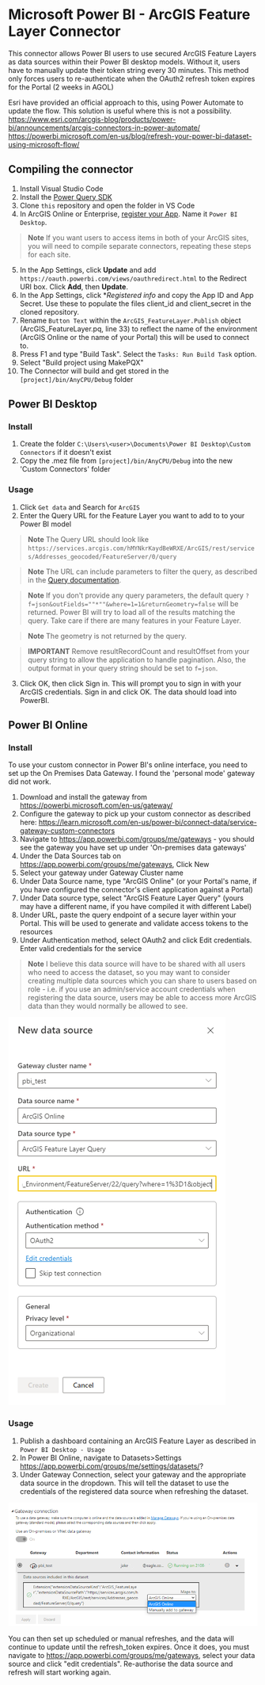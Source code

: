 # Microsoft Power BI - ArcGIS Feature Layer Connector

This connector allows Power BI users to use secured ArcGIS Feature Layers as data sources within their Power BI desktop models. Without it, users have to manually update their token string every 30 minutes. This method only forces users to re-authenticate when the OAuth2 refresh token expires for the Portal (2 weeks in AGOL)

Esri have provided an official approach to this, using Power Automate to update the flow. This solution is useful where this is not a possibility.
https://www.esri.com/arcgis-blog/products/power-bi/announcements/arcgis-connectors-in-power-automate/
https://powerbi.microsoft.com/en-us/blog/refresh-your-power-bi-dataset-using-microsoft-flow/

## Compiling the connector
1. Install Visual Studio Code
2. Install the [Power Query SDK](https://marketplace.visualstudio.com/items?itemName=PowerQuery.vscode-powerquery-sdk)
3. Clone `this` repository and open the folder in VS Code
4. In ArcGIS Online or Enterprise, [register your App](https://doc.arcgis.com/en/arcgis-online/manage-data/add-items.htm#REG_APP). Name it `Power BI Desktop`.
> **Note** If you want users to access items in both of your ArcGIS sites, you will need to compile separate connectors, repeating these steps for each site.
5. In the App Settings, click **Update** and add `https://oauth.powerbi.com/views/oauthredirect.html` to the Redirect URI box. Click **Add**, then **Update**.
6. In the App Settings, click **Registered info* and copy the App ID and App Secret. Use these to populate the files client_id and client_secret in the cloned repository.
7. Rename `Button Text` within the `ArcGIS_FeatureLayer.Publish` object (ArcGIS_FeatureLayer.pq, line 33) to reflect the name of the environment (ArcGIS Online or the name of your Portal) this will be used to connect to.
8. Press F1 and type "Build Task". Select the `Tasks: Run Build Task` option.
9. Select "Build project using MakePQX"
10. The Connector will build and get stored in the `[project]/bin/AnyCPU/Debug` folder

## Power BI Desktop
### Install
1. Create the folder `C:\Users\<user>\Documents\Power BI Desktop\Custom Connectors` if it doesn't exist
2. Copy the .mez file from `[project]/bin/AnyCPU/Debug` into the new 'Custom Connectors' folder

### Usage
1. Click `Get data` and Search for `ArcGIS`
2. Enter the Query URL for the Feature Layer you want to add to to your Power BI model

> **Note** The Query URL should look like `https://services.arcgis.com/hMYNkrKaydBeWRXE/ArcGIS/rest/services/Addresses_geocoded/FeatureServer/0/query`

> **Note** The URL can include parameters to filter the query, as described in the [Query documentation](https://developers.arcgis.com/rest/services-reference/enterprise/query-feature-service-layer-.htm). 

> **Note** If you don't provide any query parameters, the default query `?f=json&outFields=""*""&where=1=1&returnGeometry=false` will be returned. Power BI will try to load all of the results matching the query. Take care if there are many features in your Feature Layer.

> **Note**  The geometry is not returned by the query. 

> **IMPORTANT** Remove resultRecordCount and resultOffset from your query string to allow the application to handle pagination. Also, the output format in your query string should be set to `f=json`.

3. Click OK, then click Sign in. This will prompt you to sign in with your ArcGIS credentials. Sign in and click OK. The data should load into PowerBI.


## Power BI Online
### Install
To use your custom connector in Power BI's online interface, you need to set up the On Premises Data Gateway. I found the 'personal mode' gateway did not work.
1. Download and install the gateway from https://powerbi.microsoft.com/en-us/gateway/
2. Configure the gateway to pick up your custom connector as described here: https://learn.microsoft.com/en-us/power-bi/connect-data/service-gateway-custom-connectors
3. Navigate to https://app.powerbi.com/groups/me/gateways - you should see the gateway you have set up under 'On-premises data gateways'
4. Under the Data Sources tab on https://app.powerbi.com/groups/me/gateways, Click New
5. Select your gateway under Gateway Cluster name
6. Under Data Source name, type "ArcGIS Online" (or your Portal's name, if you have configured the connector's client application against a Portal)
7. Under Data source type, select "ArcGIS Feature Layer Query" (yours may have a different name, if you have compiled it with different Label)
8. Under URL, paste the query endpoint of a secure layer within your Portal. This will be used to generate and validate access tokens to the resources
9. Under Authentication method, select OAuth2 and click Edit credentials. Enter valid credentials for the service
> **Note** I believe this data source will have to be shared with all users who need to access the dataset, so you may want to consider creating multiple data sources which you can share to users based on role - i.e. if you use an admin/service account credentials when registering the data source, users may be able to access more ArcGIS data than they would normally be allowed to see.

![Data source configuration](https://github.com/eaglegis/PowerBI_ArcGISConnector/blob/master/docs/New_datasource.png)

### Usage

1. Publish a dashboard containing an ArcGIS Feature Layer as described in `Power BI Desktop - Usage`
2. In Power BI Online, navigate to Datasets>Settings https://app.powerbi.com/groups/me/settings/datasets/<dataset-id>?
3. Under Gateway Connection, select your gateway and the appropriate data source in the dropdown. This will tell the dataset to use the credentials of the registered data source when refreshing the dataset.

![Gateway configuration](https://github.com/eaglegis/PowerBI_ArcGISConnector/blob/master/docs/Gateway_connection.png)
  
You can then set up scheduled or manual refreshes, and the data will continue to update until the refresh_token expires. Once it does, you must navigate to https://app.powerbi.com/groups/me/gateways, select your data source and click "edit credentials". Re-authorise the data source and refresh will start working again.
